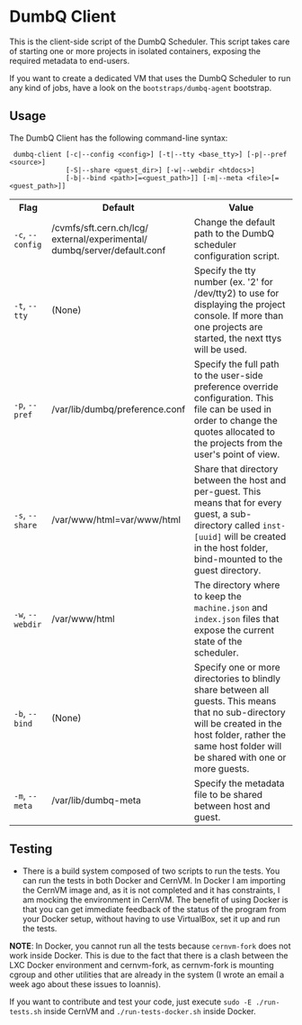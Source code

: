 
# DumbQ Client

This is the client-side script of the DumbQ Scheduler. This script takes care of starting one or more projects in isolated containers, exposing the required metadata to end-users. 

If you want to create a dedicated VM that uses the DumbQ Scheduler to run any kind of jobs, have a look on the `bootstraps/dumbq-agent` bootstrap.

## Usage

The DumbQ Client has the following command-line syntax:

```
 dumbq-client [-c|--config <config>] [-t|--tty <base_tty>] [-p|--pref <source>]
              [-S|--share <guest_dir>] [-w|--webdir <htdocs>]
              [-b|--bind <path>[=<guest_path>]] [-m|--meta <file>[=<guest_path>]]
```

<table>
    <tr>
        <th>Flag</th>
        <th width="200">Default</th>
        <th>Value</th>
    </tr>
    <tr>
        <td><code>-c</code>, <code>--config</code></td>
        <td>/cvmfs/sft.cern.ch/lcg/ external/experimental/ dumbq/server/default.conf</td>
        <td>Change the default path to the DumbQ scheduler configuration script.</td>
    </tr>
    <tr>
        <td><code>-t</code>, <code>--tty</code></td>
        <td>(None)</td>
        <td>Specify the tty number (ex. '2' for /dev/tty2) to use for displaying the project console. If more than one projects are started, the next ttys will be used.</td>
    </tr>
    <tr>
        <td><code>-p</code>, <code>--pref</code></td>
        <td>/var/lib/dumbq/preference.conf</td>
        <td>Specify the full path to the user-side preference override configuration. This file can be used in order to change the quotes allocated to the projects from the user's point of view.</td>
    </tr>
    <tr>
        <td><code>-s</code>, <code>--share</code></td>
        <td>/var/www/html=var/www/html</td>
        <td>Share that directory between the host and per-guest. This means that for every guest, a sub-directory called <code>inst-[uuid]</code> will be created in the host folder, bind-mounted to the guest directory.</td>
    </tr>
    <tr>
        <td><code>-w</code>, <code>--webdir</code></td>
        <td>/var/www/html</td>
        <td>The directory where to keep the <code>machine.json</code> and <code>index.json</code> files that expose the current state of the scheduler.</td>
    </tr>
    <tr>
        <td><code>-b</code>, <code>--bind</code></td>
        <td>(None)</td>
        <td>Specify one or more directories to blindly share between all guests. This means that no sub-directory will be created in the host folder, rather the same host folder will be shared with one or more guests.</td>
    </tr>
    <tr>
        <td><code>-m</code>, <code>--meta</code></td>
        <td>/var/lib/dumbq-meta</td>
        <td>Specify the metadata file to be shared between host and guest.</td>
    </tr>
</table>

## Testing
* There is a build system composed of two scripts to run the tests. You can run the tests in both Docker and CernVM. In Docker I am importing the CernVM image and, as it is not completed and it has constraints, I am mocking the environment in CernVM. The benefit of using Docker is that you can get immediate feedback of the status of the program from your Docker setup, without having to use VirtualBox, set it up and run the tests.

__NOTE__: In Docker, you cannot run all the tests because `cernvm-fork` does not work inside Docker. This is due to the fact that there is a clash between the LXC Docker environment and cernvm-fork, as cernvm-fork is mounting cgroup and other utilities that are already in the system (I wrote an email a week ago about these issues to Ioannis).

If you want to contribute and test your code, just execute ``sudo -E ./run-tests.sh`` inside CernVM and ``./run-tests-docker.sh`` inside Docker.
